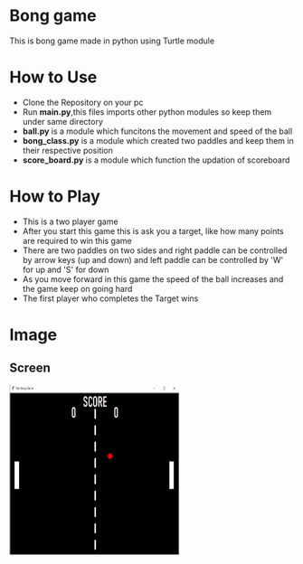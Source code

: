 # Bong game
 This is bong game made in python using Turtle module

# How to Use
-  Clone the Repository on your pc
-  Run **main.py**,this files imports other python modules so keep them under same directory
-  **ball.py** is a module which funcitons the movement and speed of the ball
-  **bong_class.py** is a module which created two paddles and keep them in their respective position
-  **score_board.py** is a module which function the updation of scoreboard

# How to Play

-  This is a two player game
-  After you start this game this is ask you a target, like how many points are required to win this game
-  There are two paddles on two sides and right paddle can be controlled by arrow keys (up and down) and left paddle can be controlled by 'W' for up and 'S' for down
-  As you move forward in this game the speed of the ball increases and the game keep on going hard
-  The first player who completes the Target wins

# Image

<h2> Screen </h2>
<img src = "screen.png" alt="Screen" width="300" height="300">
